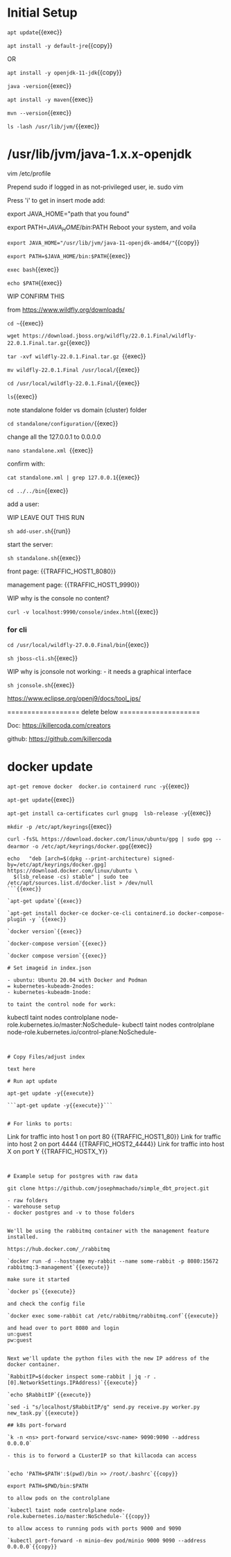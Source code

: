 
# Initial Setup


`apt update`{{exec}}
 
`apt install -y default-jre`{{copy}}

OR

`apt install -y openjdk-11-jdk`{{copy}}

`java -version`{{exec}}

`apt install -y maven`{{exec}}

`mvn --version`{{exec}}

`ls -lash /usr/lib/jvm/`{{exec}}

 # /usr/lib/jvm/java-1.x.x-openjdk

 vim /etc/profile

Prepend sudo if logged in as not-privileged user, ie. sudo vim

Press 'i' to get in insert mode
add:

export JAVA_HOME="path that you found"

export PATH=$JAVA_HOME/bin:$PATH
Reboot your system, and voila

`export JAVA_HOME="/usr/lib/jvm/java-11-openjdk-amd64/"`{{copy}}

`export PATH=$JAVA_HOME/bin:$PATH`{{exec}}

`exec bash`{{exec}}

`echo $PATH`{{exec}}

WIP CONFIRM THIS 

 

from https://www.wildfly.org/downloads/

`cd ~`{{exec}}

`wget https://download.jboss.org/wildfly/22.0.1.Final/wildfly-22.0.1.Final.tar.gz`{{exec}}

`tar -xvf wildfly-22.0.1.Final.tar.gz `{{exec}}

`mv wildfly-22.0.1.Final /usr/local/`{{exec}}

`cd /usr/local/wildfly-22.0.1.Final/`{{exec}}

`ls`{{exec}}

note standalone folder vs domain (cluster) folder

`cd standalone/configuration/`{{exec}}

change all the 127.0.0.1 to 0.0.0.0 

`nano standalone.xml `{{exec}}

confirm with:

`cat standalone.xml | grep 127.0.0.1`{{exec}}

`cd ../../bin`{{exec}}

add a user:

WIP LEAVE OUT THIS RUN

`sh add-user.sh`{{run}}

start the server:

`sh standalone.sh`{{exec}}

front page: {{TRAFFIC_HOST1_8080}}

management page: {{TRAFFIC_HOST1_9990}}

WIP why is the console no content?

`curl -v localhost:9990/console/index.html`{{exec}}

### for cli

`cd /usr/local/wildfly-27.0.0.Final/bin`{{exec}}

`sh jboss-cli.sh`{{exec}}

WIP why is jconsole not working: - it needs a graphical interface

`sh jconsole.sh`{{exec}}

https://www.eclipse.org/openj9/docs/tool_jps/



================== delete below  ====================

Doc: https://killercoda.com/creators

github: https://github.com/killercoda

# docker update

`apt-get remove docker  docker.io containerd runc -y`{{exec}}   

`apt-get update`{{exec}}   

`apt-get install ca-certificates curl gnupg  lsb-release -y`{{exec}}   

`mkdir -p /etc/apt/keyrings`{{exec}}   

`curl -fsSL https://download.docker.com/linux/ubuntu/gpg | sudo gpg --dearmor -o /etc/apt/keyrings/docker.gpg`{{exec}}   

```
echo   "deb [arch=$(dpkg --print-architecture) signed-by=/etc/apt/keyrings/docker.gpg] https://download.docker.com/linux/ubuntu \
  $(lsb_release -cs) stable" | sudo tee /etc/apt/sources.list.d/docker.list > /dev/null
```{{exec}}   

`apt-get update`{{exec}}   

`apt-get install docker-ce docker-ce-cli containerd.io docker-compose-plugin -y `{{exec}}   

`docker version`{{exec}}   

`docker-compose version`{{exec}}   

`docker compose version`{{exec}}

# Set imageid in index.json

- ubuntu: Ubuntu 20.04 with Docker and Podman
= kubernetes-kubeadm-2nodes: 
- kubernetes-kubeadm-1node:

to taint the control node for work:

```
kubectl taint nodes controlplane node-role.kubernetes.io/master:NoSchedule-
kubectl taint nodes controlplane node-role.kubernetes.io/control-plane:NoSchedule-
```


# Copy Files/adjust index

text here

# Run apt update

apt-get update -y{{execute}}

```apt-get update -y{{execute}}```


# For links to ports:

```
Link for traffic into host 1 on port 80
{{TRAFFIC_HOST1_80}}
Link for traffic into host 2 on port 4444
{{TRAFFIC_HOST2_4444}}
Link for traffic into host X on port Y
{{TRAFFIC_HOSTX_Y}}
```


# Example setup for postgres with raw data

git clone https://github.com/josephmachado/simple_dbt_project.git

- raw folders
- warehouse setup
- docker postgres and -v to those folders


We'll be using the rabbitmq container with the management feature installed.

https://hub.docker.com/_/rabbitmq

`docker run -d --hostname my-rabbit --name some-rabbit -p 8080:15672 rabbitmq:3-management`{{execute}}

make sure it started

`docker ps`{{execute}}

and check the config file

`docker exec some-rabbit cat /etc/rabbitmq/rabbitmq.conf`{{execute}}

and head over to port 8080 and login   
un:guest   
pw:guest  


Next we'll update the python files with the new IP address of the docker container.

`RabbitIP=$(docker inspect some-rabbit | jq -r .[0].NetworkSettings.IPAddress)`{{execute}}

`echo $RabbitIP`{{execute}}

`sed -i "s/localhost/$RabbitIP/g" send.py receive.py worker.py new_task.py`{{execute}}

## k8s port-forward

`k -n <ns> port-forward service/<svc-name> 9090:9090 --address 0.0.0.0`

- this is to forword a CLusterIP so that killacoda can access


`echo 'PATH=$PATH':$(pwd)/bin >> /root/.bashrc`{{copy}}

export PATH=$PWD/bin:$PATH

to allow pods on the controlplane

`kubectl taint node controlplane node-role.kubernetes.io/master:NoSchedule-`{{copy}}

to allow access to running pods with ports 9000 and 9090

`kubectl port-forward -n minio-dev pod/minio 9000 9090 --address 0.0.0.0`{{copy}}

